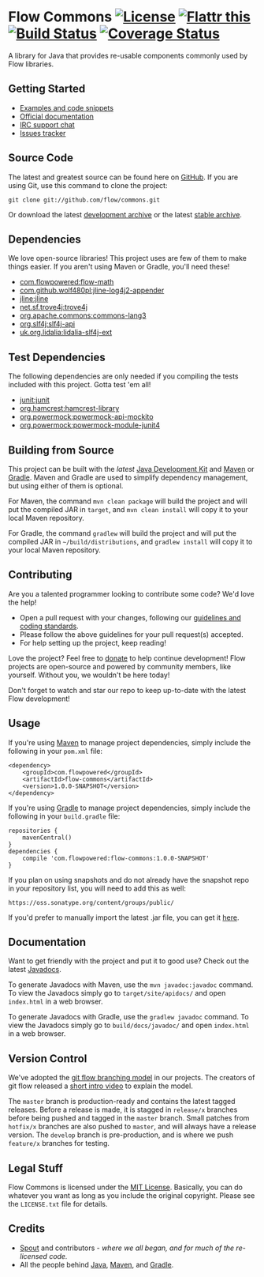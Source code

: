 # Flow Commons [![License](http://img.shields.io/badge/license-MIT-lightgrey.svg?style=flat)][License] [![Flattr this](http://img.shields.io/badge/flattr-donate-lightgrey.svg?style=flat)][Donate] [![Build Status](http://img.shields.io/travis/flow/commons/develop.svg?style=flat)](https://travis-ci.org/flow/commons) [![Coverage Status](http://img.shields.io/coveralls/flow/commons/develop.svg?style=flat)](https://coveralls.io/r/flow/commons)

A library for Java that provides re-usable components commonly used by Flow libraries.

## Getting Started
* [Examples and code snippets](https://github.com/flow/examples/tree/master/commons)
* [Official documentation](#documentation)
* [IRC support chat](http://kiwiirc.com/client/irc.esper.net/flow)
* [Issues tracker](https://github.com/flow/commons/issues)

## Source Code
The latest and greatest source can be found here on [GitHub](https://github.com/flow/commons). If you are using Git, use this command to clone the project:

    git clone git://github.com/flow/commons.git

Or download the latest [development archive](https://github.com/flow/commons/archive/develop.zip) or the latest [stable archive](https://github.com/flow/commons/archive/master.zip).

## Dependencies
We love open-source libraries! This project uses are few of them to make things easier. If you aren't using Maven or Gradle, you'll need these!
* [com.flowpowered:flow-math](https://oss.sonatype.org/#nexus-search;gav~com.flowpowered~flow-math~~~)
* [com.github.wolf480pl:jline-log4j2-appender](https://oss.sonatype.org/#nexus-search;gav~com.github.wolf480pl~jline-log4j2-appender~~~)
* [jline:jline](https://oss.sonatype.org/#nexus-search;gav~jline~jline~~~)
* [net.sf.trove4j:trove4j](https://oss.sonatype.org/#nexus-search;gav~net.sf.trove4j~trove4j~~~)
* [org.apache.commons:commons-lang3](https://oss.sonatype.org/#nexus-search;gav~org.apache.commons~commons-lang3~~~)
* [org.slf4j:slf4j-api](https://oss.sonatype.org/#nexus-search;gav~org.slf4j~slf4j-api~~~)
* [uk.org.lidalia:lidalia-slf4j-ext](https://oss.sonatype.org/#nexus-search;gav~uk.org.lidalia~lidalia-slf4j-ext~~~)

## Test Dependencies
The following dependencies are only needed if you compiling the tests included with this project. Gotta test 'em all!
* [junit:junit](https://oss.sonatype.org/#nexus-search;gav~junit~junit~~~)
* [org.hamcrest:hamcrest-library](https://oss.sonatype.org/#nexus-search;gav~org.hamcrest~hamcrest-library~~~)
* [org.powermock:powermock-api-mockito](https://oss.sonatype.org/#nexus-search;gav~org.powermock~powermock-api-mockito~~~)
* [org.powermock:powermock-module-junit4](https://oss.sonatype.org/#nexus-search;gav~org.powermock~powermock-module-junit4~~~)

## Building from Source
This project can be built with the _latest_ [Java Development Kit](http://oracle.com/technetwork/java/javase/downloads) and [Maven](https://maven.apache.org/) or [Gradle](https://www.gradle.org/). Maven and Gradle are used to simplify dependency management, but using either of them is optional.

For Maven, the command `mvn clean package` will build the project and will put the compiled JAR in `target`, and `mvn clean install` will copy it to your local Maven repository.

For Gradle, the command `gradlew` will build the project and will put the compiled JAR in `~/build/distributions`, and `gradlew install` will copy it to your local Maven repository.

## Contributing
Are you a talented programmer looking to contribute some code? We'd love the help!

* Open a pull request with your changes, following our [guidelines and coding standards](CONTRIBUTING.md).
* Please follow the above guidelines for your pull request(s) accepted.
* For help setting up the project, keep reading!

Love the project? Feel free to [donate] to help continue development! Flow projects are open-source and powered by community members, like yourself. Without you, we wouldn't be here today!

Don't forget to watch and star our repo to keep up-to-date with the latest Flow development!

## Usage
If you're using [Maven](https://maven.apache.org/download.html) to manage project dependencies, simply include the following in your `pom.xml` file:

    <dependency>
        <groupId>com.flowpowered</groupId>
        <artifactId>flow-commons</artifactId>
        <version>1.0.0-SNAPSHOT</version>
    </dependency>

If you're using [Gradle](https://www.gradle.org/) to manage project dependencies, simply include the following in your `build.gradle` file:

    repositories {
        mavenCentral()
    }
    dependencies {
        compile 'com.flowpowered:flow-commons:1.0.0-SNAPSHOT'
    }

If you plan on using snapshots and do not already have the snapshot repo in your repository list, you will need to add this as well:

    https://oss.sonatype.org/content/groups/public/

If you'd prefer to manually import the latest .jar file, you can get it [here](https://github.com/flow/commons/releases).

## Documentation
Want to get friendly with the project and put it to good use? Check out the latest [Javadocs](https://flowpowered.com/commons).

To generate Javadocs with Maven, use the `mvn javadoc:javadoc` command. To view the Javadocs simply go to `target/site/apidocs/` and open `index.html` in a web browser.

To generate Javadocs with Gradle, use the `gradlew javadoc` command. To view the Javadocs simply go to `build/docs/javadoc/` and open `index.html` in a web browser.

## Version Control
We've adopted the [git flow branching model](http://nvie.com/posts/a-successful-git-branching-model/) in our projects. The creators of git flow released a [short intro video](http://vimeo.com/16018419) to explain the model.

The `master` branch is production-ready and contains the latest tagged releases. Before a release is made, it is stagged in `release/x` branches before being pushed and tagged in the `master` branch. Small patches from `hotfix/x` branches are also pushed to `master`, and will always have a release version. The `develop` branch is pre-production, and is where we push `feature/x` branches for testing.

## Legal Stuff
Flow Commons is licensed under the [MIT License][License]. Basically, you can do whatever you want as long as you include the original copyright. Please see the `LICENSE.txt` file for details.

## Credits
* [Spout](https://spout.org/) and contributors - *where we all began, and for much of the re-licensed code.*
* All the people behind [Java](http://www.oracle.com/technetwork/java/index.html), [Maven](https://maven.apache.org/), and [Gradle](https://www.gradle.org/).

[Donate]: https://flattr.com/submit/auto?user_id=spout&url=https://github.com/flow/commons&title=Flow+Commons&language=Java&tags=github&category=software
[License]: https://tldrlegal.com/l/mit
